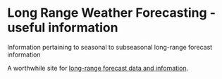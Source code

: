 # Long Range Weather Forecasting - useful information
Information pertaining to seasonal to subseasonal long-range forecast information

A worthwhile site for [long-range forecast data and infomation](https://www.worldclimateservice.com/2021/06/27/long-range-weather-forecast/).
